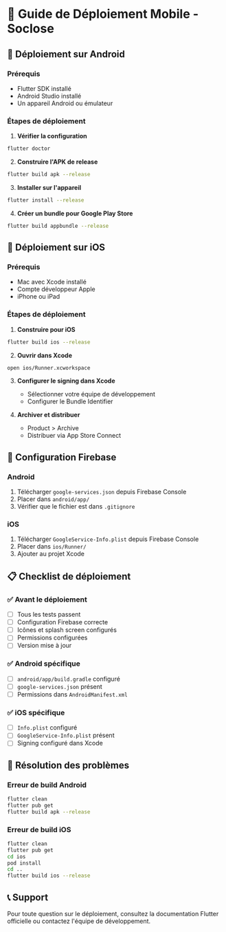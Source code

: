 # 🚀 Guide de Déploiement Mobile - Soclose

## 📱 Déploiement sur Android

### Prérequis
- Flutter SDK installé
- Android Studio installé
- Un appareil Android ou émulateur

### Étapes de déploiement

1. **Vérifier la configuration**
```bash
flutter doctor
```

2. **Construire l'APK de release**
```bash
flutter build apk --release
```

3. **Installer sur l'appareil**
```bash
flutter install --release
```

4. **Créer un bundle pour Google Play Store**
```bash
flutter build appbundle --release
```

## 🍎 Déploiement sur iOS

### Prérequis
- Mac avec Xcode installé
- Compte développeur Apple
- iPhone ou iPad

### Étapes de déploiement

1. **Construire pour iOS**
```bash
flutter build ios --release
```

2. **Ouvrir dans Xcode**
```bash
open ios/Runner.xcworkspace
```

3. **Configurer le signing dans Xcode**
   - Sélectionner votre équipe de développement
   - Configurer le Bundle Identifier

4. **Archiver et distribuer**
   - Product > Archive
   - Distribuer via App Store Connect

## 🔧 Configuration Firebase

### Android
1. Télécharger `google-services.json` depuis Firebase Console
2. Placer dans `android/app/`
3. Vérifier que le fichier est dans `.gitignore`

### iOS
1. Télécharger `GoogleService-Info.plist` depuis Firebase Console
2. Placer dans `ios/Runner/`
3. Ajouter au projet Xcode

## 📋 Checklist de déploiement

### ✅ Avant le déploiement
- [ ] Tous les tests passent
- [ ] Configuration Firebase correcte
- [ ] Icônes et splash screen configurés
- [ ] Permissions configurées
- [ ] Version mise à jour

### ✅ Android spécifique
- [ ] `android/app/build.gradle` configuré
- [ ] `google-services.json` présent
- [ ] Permissions dans `AndroidManifest.xml`

### ✅ iOS spécifique
- [ ] `Info.plist` configuré
- [ ] `GoogleService-Info.plist` présent
- [ ] Signing configuré dans Xcode

## 🚨 Résolution des problèmes

### Erreur de build Android
```bash
flutter clean
flutter pub get
flutter build apk --release
```

### Erreur de build iOS
```bash
flutter clean
flutter pub get
cd ios
pod install
cd ..
flutter build ios --release
```

## 📞 Support

Pour toute question sur le déploiement, consultez la documentation Flutter officielle ou contactez l'équipe de développement.






